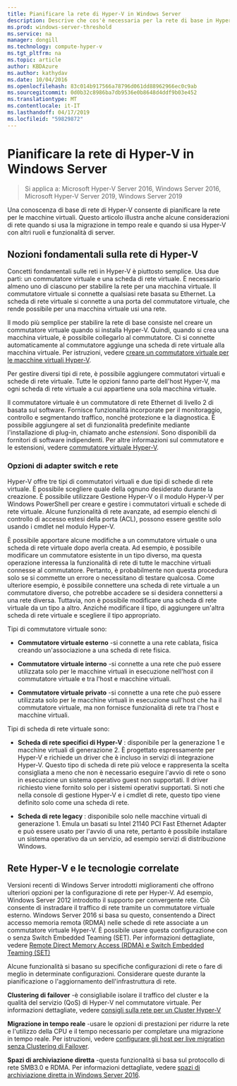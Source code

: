 ```yaml
---
title: Pianificare la rete di Hyper-V in Windows Server
description: Descrive che cos'è necessaria per la rete di base in Hyper-V e vengono forniti collegamenti alle istruzioni
ms.prod: windows-server-threshold
ms.service: na
manager: dongill
ms.technology: compute-hyper-v
ms.tgt_pltfrm: na
ms.topic: article
author: KBDAzure
ms.author: kathydav
ms.date: 10/04/2016
ms.openlocfilehash: 83c014b917566a78796d061dd88962966ec0c9ab
ms.sourcegitcommit: 0d0b32c8986ba7db9536e0b8648d4ddf9b03e452
ms.translationtype: MT
ms.contentlocale: it-IT
ms.lasthandoff: 04/17/2019
ms.locfileid: "59829872"
---
```

# <a name="plan-for-hyper-v-networking-in-windows-server"></a>Pianificare la rete di Hyper-V in Windows Server

>Si applica a: Microsoft Hyper-V Server 2016, Windows Server 2016, Microsoft Hyper-V Server 2019, Windows Server 2019
  
Una conoscenza di base di rete di Hyper-V consente di pianificare la rete per le macchine virtuali. Questo articolo illustra anche alcune considerazioni di rete quando si usa la migrazione in tempo reale e quando si usa Hyper-V con altri ruoli e funzionalità di server.  
  
## <a name="hyper-v-networking-basics"></a>Nozioni fondamentali sulla rete di Hyper-V  
Concetti fondamentali sulle reti in Hyper-V è piuttosto semplice. Usa due parti: un commutatore virtuale e una scheda di rete virtuale. È necessario almeno uno di ciascuno per stabilire la rete per una macchina virtuale. Il commutatore virtuale si connette a qualsiasi rete basata su Ethernet. La scheda di rete virtuale si connette a una porta del commutatore virtuale, che rende possibile per una macchina virtuale usi una rete.  
  
Il modo più semplice per stabilire la rete di base consiste nel creare un commutatore virtuale quando si installa Hyper-V. Quindi, quando si crea una macchina virtuale, è possibile collegarlo al commutatore. Ci si connette automaticamente al commutatore aggiunge una scheda di rete virtuale alla macchina virtuale. Per istruzioni, vedere [creare un commutatore virtuale per le macchine virtuali Hyper-V](../get-started/Create-a-virtual-switch-for-Hyper-V-virtual-machines.md).  
  
Per gestire diversi tipi di rete, è possibile aggiungere commutatori virtuali e schede di rete virtuale. Tutte le opzioni fanno parte dell'host Hyper-V, ma ogni scheda di rete virtuale a cui appartiene una sola macchina virtuale.  
  
Il commutatore virtuale è un commutatore di rete Ethernet di livello 2 di basata sul software. Fornisce funzionalità incorporate per il monitoraggio, controllo e segmentando traffico, nonché protezione e la diagnostica.  È possibile aggiungere al set di funzionalità predefinite mediante l'installazione di plug-in, chiamato anche *estensioni*. Sono disponibili da fornitori di software indipendenti. Per altre informazioni sul commutatore e le estensioni, vedere [commutatore virtuale Hyper-V](../../hyper-v-virtual-switch/Hyper-V-Virtual-Switch.md).  
  
### <a name="switch-and-network-adapter-choices"></a>Opzioni di adapter switch e rete  
Hyper-V offre tre tipi di commutatori virtuali e due tipi di schede di rete virtuale. È possibile scegliere quale della ognuno desiderato durante la creazione. È possibile utilizzare Gestione Hyper-V o il modulo Hyper-V per Windows PowerShell per creare e gestire i commutatori virtuali e schede di rete virtuale. Alcune funzionalità di rete avanzate, ad esempio elenchi di controllo di accesso estesi della porta (ACL), possono essere gestite solo usando i cmdlet nel modulo Hyper-V.  
  
È possibile apportare alcune modifiche a un commutatore virtuale o una scheda di rete virtuale dopo averla creata. Ad esempio, è possibile modificare un commutatore esistente in un tipo diverso, ma questa operazione interessa la funzionalità di rete di tutte le macchine virtuali connesse al commutatore.  Pertanto, è probabilmente non questa procedura solo se si commette un errore o necessitano di testare qualcosa. Come ulteriore esempio, è possibile connettere una scheda di rete virtuale a un commutatore diverso, che potrebbe accadere se si desidera connettersi a una rete diversa. Tuttavia, non è possibile modificare una scheda di rete virtuale da un tipo a altro. Anziché modificare il tipo, di aggiungere un'altra scheda di rete virtuale e scegliere il tipo appropriato.  
  
Tipi di commutatore virtuale sono:  
  
-   **Commutatore virtuale esterno** -si connette a una rete cablata, fisica creando un'associazione a una scheda di rete fisica.  
  
-   **Commutatore virtuale interno** -si connette a una rete che può essere utilizzata solo per le macchine virtuali in esecuzione nell'host con il commutatore virtuale e tra l'host e macchine virtuali.  
  
-   **Commutatore virtuale privato** -si connette a una rete che può essere utilizzata solo per le macchine virtuali in esecuzione sull'host che ha il commutatore virtuale, ma non fornisce funzionalità di rete tra l'host e macchine virtuali.  
  
Tipi di scheda di rete virtuale sono:  
  
-   **Scheda di rete specifici di Hyper-V** : disponibile per la generazione 1 e macchine virtuali di generazione 2. È progettato espressamente per Hyper-V e richiede un driver che è incluso in servizi di integrazione Hyper-V. Questo tipo di scheda di rete più veloce e rappresenta la scelta consigliata a meno che non è necessario eseguire l'avvio di rete o sono in esecuzione un sistema operativo guest non supportati. Il driver richiesto viene fornito solo per i sistemi operativi supportati. Si noti che nella console di gestione Hyper-V e i cmdlet di rete, questo tipo viene definito solo come una scheda di rete.  
  
-   **Scheda di rete legacy** : disponibile solo nelle macchine virtuali di generazione 1. Emula un basati su Intel 21140 PCI Fast Ethernet Adapter e può essere usato per l'avvio di una rete, pertanto è possibile installare un sistema operativo da un servizio, ad esempio servizi di distribuzione Windows.  
  
## <a name="hyper-v-networking-and-related-technologies"></a>Rete Hyper-V e le tecnologie correlate  
Versioni recenti di Windows Server introdotti miglioramenti che offrono ulteriori opzioni per la configurazione di rete per Hyper-V. Ad esempio, Windows Server 2012 introdotto il supporto per convergente rete. Ciò consente di instradare il traffico di rete tramite un commutatore virtuale esterno. Windows Server 2016 si basa su questo, consentendo a Direct accesso memoria remota (RDMA) nelle schede di rete associate a un commutatore virtuale Hyper-V. È possibile usare questa configurazione con o senza Switch Embedded Teaming (SET). Per informazioni dettagliate, vedere [Remote Direct Memory Access &#40;RDMA&#41; e Switch Embedded Teaming &#40;SET&#41;](../../hyper-v-virtual-switch/RDMA-and-Switch-Embedded-Teaming.md)  
  
Alcune funzionalità si basano su specifiche configurazioni di rete o fare di meglio in determinate configurazioni. Considerare queste durante la pianificazione o l'aggiornamento dell'infrastruttura di rete.  
  
**Clustering di failover** -è consigliabile isolare il traffico del cluster e la qualità del servizio (QoS) di Hyper-V nel commutatore virtuale. Per informazioni dettagliate, vedere [consigli sulla rete per un Cluster Hyper-V](https://technet.microsoft.com/library/dn550728.aspx)  
  
**Migrazione in tempo reale** -usare le opzioni di prestazioni per ridurre la rete e l'utilizzo della CPU e il tempo necessario per completare una migrazione in tempo reale. Per istruzioni, vedere [configurare gli host per live migration senza Clustering di Failover](../deploy/set-up-hosts-for-live-migration-without-failover-clustering.md).  
  
**Spazi di archiviazione diretta** -questa funzionalità si basa sul protocollo di rete SMB3.0 e RDMA. Per informazioni dettagliate, vedere [spazi di archiviazione diretta in Windows Server 2016](../../../storage/storage-spaces/storage-spaces-direct-overview.md).